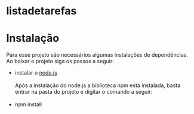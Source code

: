 # listadetarefas

# Instalação <br />
Para esse projeto são necessários algumas instalações de dependências. Ao baixar o projeto siga os passos a seguir: <br />

- instalar o <a href="https://nodejs.org/en/">node.js</a> <br /><br />
Após a instalação do node.js a biblioteca npm está instalada, basta entrar na pasta do projeto e digitar o comando a seguir: <br /><br />
- npm install


